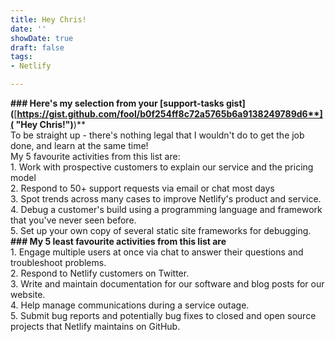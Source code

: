 ```yaml
---
title: Hey Chris!
date: ''
showDate: true
draft: false
tags:
- Netlify

---
```

**### Here's my selection from your \[support-tasks gist\](**[**https://gist.github.com/fool/b0f254ff8c72a5765b6a9138249789d6**]( "Hey Chris!")**)**  
To be straight up - there's nothing legal that I wouldn't do to get the job done, and learn at the same time!  
My 5 favourite activities from this list are:  
1\. Work with prospective customers to explain our service and the pricing model  
2\. Respond to 50+ support requests via email or chat most days  
3\. Spot trends across many cases to improve Netlify's product and service.  
4\. Debug a customer's build using a programming language and framework that you've never seen before.  
5\. Set up your own copy of several static site frameworks for debugging.  
**### My 5 least favourite activities from this list are**  
1\. Engage multiple users at once via chat to answer their questions and troubleshoot problems.  
2\. Respond to Netlify customers on Twitter.  
3\. Write and maintain documentation for our software and blog posts for our website.  
4\. Help manage communications during a service outage.  
5\. Submit bug reports and potentially bug fixes to closed and open source projects that Netlify maintains on GitHub.